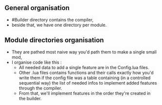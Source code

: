 ## General organisation
* #Builder directory contains the compiler,
* beside that, we have one directory per module.

## Module directories organisation
* They are pathed most naive way you'd path them to make a single small mod,
* I organise code like this :
   * All needed data to add a single feature are in the Config.lua files.
   * Other .lua files contains functions and their calls exactly how you'd write them if the config file was a table containing (in a controlled sequential way) the list of needed infos to implement added features through the compiler. 
   * From that, we'll implement features in the order they're created in the builder.
